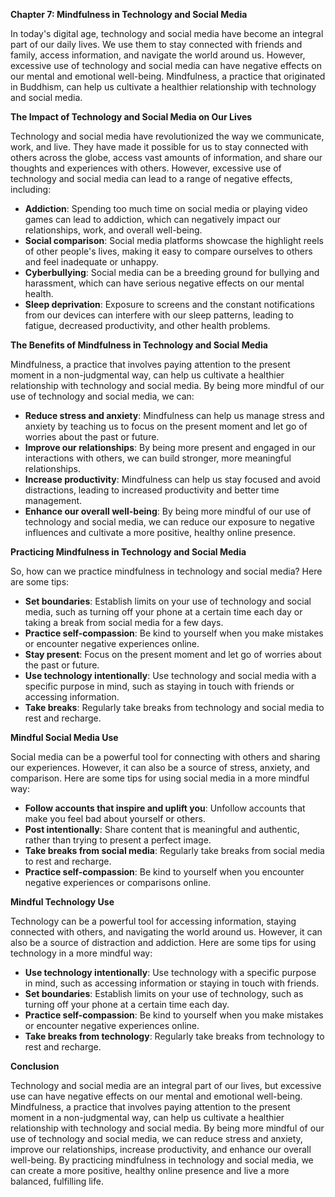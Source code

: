 <p><strong>Chapter 7: Mindfulness in Technology and Social Media</strong></p>

<p>In today's digital age, technology and social media have become an integral part of our daily lives. We use them to stay connected with friends and family, access information, and navigate the world around us. However, excessive use of technology and social media can have negative effects on our mental and emotional well-being. Mindfulness, a practice that originated in Buddhism, can help us cultivate a healthier relationship with technology and social media.</p>

<p><strong>The Impact of Technology and Social Media on Our Lives</strong></p>

<p>Technology and social media have revolutionized the way we communicate, work, and live. They have made it possible for us to stay connected with others across the globe, access vast amounts of information, and share our thoughts and experiences with others. However, excessive use of technology and social media can lead to a range of negative effects, including:</p>

<ul>
<li><strong>Addiction</strong>: Spending too much time on social media or playing video games can lead to addiction, which can negatively impact our relationships, work, and overall well-being.</li>
<li><strong>Social comparison</strong>: Social media platforms showcase the highlight reels of other people's lives, making it easy to compare ourselves to others and feel inadequate or unhappy.</li>
<li><strong>Cyberbullying</strong>: Social media can be a breeding ground for bullying and harassment, which can have serious negative effects on our mental health.</li>
<li><strong>Sleep deprivation</strong>: Exposure to screens and the constant notifications from our devices can interfere with our sleep patterns, leading to fatigue, decreased productivity, and other health problems.</li>
</ul>

<p><strong>The Benefits of Mindfulness in Technology and Social Media</strong></p>

<p>Mindfulness, a practice that involves paying attention to the present moment in a non-judgmental way, can help us cultivate a healthier relationship with technology and social media. By being more mindful of our use of technology and social media, we can:</p>

<ul>
<li><strong>Reduce stress and anxiety</strong>: Mindfulness can help us manage stress and anxiety by teaching us to focus on the present moment and let go of worries about the past or future.</li>
<li><strong>Improve our relationships</strong>: By being more present and engaged in our interactions with others, we can build stronger, more meaningful relationships.</li>
<li><strong>Increase productivity</strong>: Mindfulness can help us stay focused and avoid distractions, leading to increased productivity and better time management.</li>
<li><strong>Enhance our overall well-being</strong>: By being more mindful of our use of technology and social media, we can reduce our exposure to negative influences and cultivate a more positive, healthy online presence.</li>
</ul>

<p><strong>Practicing Mindfulness in Technology and Social Media</strong></p>

<p>So, how can we practice mindfulness in technology and social media? Here are some tips:</p>

<ul>
<li><strong>Set boundaries</strong>: Establish limits on your use of technology and social media, such as turning off your phone at a certain time each day or taking a break from social media for a few days.</li>
<li><strong>Practice self-compassion</strong>: Be kind to yourself when you make mistakes or encounter negative experiences online.</li>
<li><strong>Stay present</strong>: Focus on the present moment and let go of worries about the past or future.</li>
<li><strong>Use technology intentionally</strong>: Use technology and social media with a specific purpose in mind, such as staying in touch with friends or accessing information.</li>
<li><strong>Take breaks</strong>: Regularly take breaks from technology and social media to rest and recharge.</li>
</ul>

<p><strong>Mindful Social Media Use</strong></p>

<p>Social media can be a powerful tool for connecting with others and sharing our experiences. However, it can also be a source of stress, anxiety, and comparison. Here are some tips for using social media in a more mindful way:</p>

<ul>
<li><strong>Follow accounts that inspire and uplift you</strong>: Unfollow accounts that make you feel bad about yourself or others.</li>
<li><strong>Post intentionally</strong>: Share content that is meaningful and authentic, rather than trying to present a perfect image.</li>
<li><strong>Take breaks from social media</strong>: Regularly take breaks from social media to rest and recharge.</li>
<li><strong>Practice self-compassion</strong>: Be kind to yourself when you encounter negative experiences or comparisons online.</li>
</ul>

<p><strong>Mindful Technology Use</strong></p>

<p>Technology can be a powerful tool for accessing information, staying connected with others, and navigating the world around us. However, it can also be a source of distraction and addiction. Here are some tips for using technology in a more mindful way:</p>

<ul>
<li><strong>Use technology intentionally</strong>: Use technology with a specific purpose in mind, such as accessing information or staying in touch with friends.</li>
<li><strong>Set boundaries</strong>: Establish limits on your use of technology, such as turning off your phone at a certain time each day.</li>
<li><strong>Practice self-compassion</strong>: Be kind to yourself when you make mistakes or encounter negative experiences online.</li>
<li><strong>Take breaks from technology</strong>: Regularly take breaks from technology to rest and recharge.</li>
</ul>

<p><strong>Conclusion</strong></p>

<p>Technology and social media are an integral part of our lives, but excessive use can have negative effects on our mental and emotional well-being. Mindfulness, a practice that involves paying attention to the present moment in a non-judgmental way, can help us cultivate a healthier relationship with technology and social media. By being more mindful of our use of technology and social media, we can reduce stress and anxiety, improve our relationships, increase productivity, and enhance our overall well-being. By practicing mindfulness in technology and social media, we can create a more positive, healthy online presence and live a more balanced, fulfilling life.</p>
